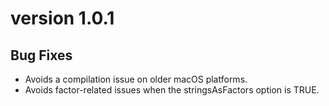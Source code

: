 # version 1.0.1

## Bug Fixes
* Avoids a compilation issue on older macOS platforms.
* Avoids factor-related issues when the stringsAsFactors option is TRUE.
